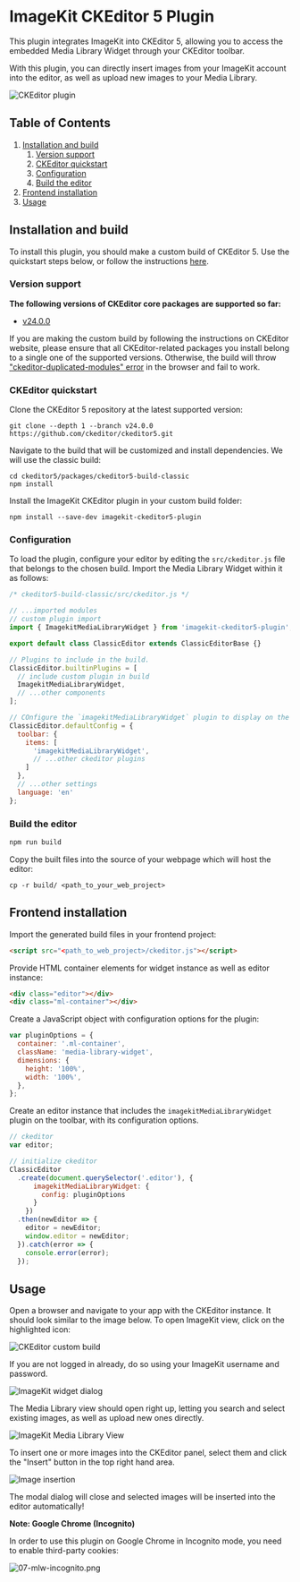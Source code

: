 # ImageKit CKEditor 5 Plugin

This plugin integrates ImageKit into CKEditor 5, allowing you to access the embedded Media Library Widget through your CKEditor toolbar. 

With this plugin, you can directly insert images from your ImageKit account into the editor, as well as upload new images to your Media Library.

![CKEditor plugin](/assets/gifs/01-mlw-ck.gif)

## Table of Contents

1. [Installation and build](#installation-and-build)
    1. [Version support](#version-support)
    1. [CKEditor quickstart](#ckeditor-quickstart)
    1. [Configuration](#configuration)
    1. [Build the editor](#build-the-editor)
1. [Frontend installation](#frontend-installation)
1. [Usage](#usage)

## Installation and build

To install this plugin, you should make a custom build of CKEditor 5. Use the quickstart steps below, or follow the instructions [here](https://ckeditor.com/docs/ckeditor5/latest/builds/guides/development/custom-builds.html).

### Version support

**The following versions of CKEditor core packages are supported so far:**

- [v24.0.0](https://github.com/ckeditor/ckeditor5/releases/tag/v24.0.0)

If you are making the custom build by following the instructions on CKEditor website, please ensure that all CKEditor-related packages you install belong to a single one of the supported versions. Otherwise, the build will throw ["ckeditor-duplicated-modules" error](https://ckeditor.com/docs/ckeditor5/latest/framework/guides/support/error-codes.html#error-ckeditor-duplicated-modules) in the browser and fail to work.

### CKEditor quickstart

Clone the CKEditor 5 repository at the latest supported version:

```
git clone --depth 1 --branch v24.0.0 https://github.com/ckeditor/ckeditor5.git
```

Navigate to the build that will be customized and install dependencies. We will use the classic build:

```
cd ckeditor5/packages/ckeditor5-build-classic
npm install
```

Install the ImageKit CKEditor plugin in your custom build folder:

```
npm install --save-dev imagekit-ckeditor5-plugin
```

### Configuration

To load the plugin, configure your editor by editing the `src/ckeditor.js` file that belongs to the chosen build. Import the Media Library Widget within it as follows:

```js
/* ckeditor5-build-classic/src/ckeditor.js */

// ...imported modules
// custom plugin import
import { ImagekitMediaLibraryWidget } from 'imagekit-ckeditor5-plugin';

export default class ClassicEditor extends ClassicEditorBase {}

// Plugins to include in the build.
ClassicEditor.builtinPlugins = [
  // include custom plugin in build
  ImagekitMediaLibraryWidget,
  // ...other components
];

// COnfigure the `imagekitMediaLibraryWidget` plugin to display on the editor toolbar
ClassicEditor.defaultConfig = {
  toolbar: {
    items: [
      'imagekitMediaLibraryWidget',
      // ...other ckeditor plugins
    ]
  },
  // ...other settings
  language: 'en'
};

```

### Build the editor

```bash
npm run build
``` 

Copy the built files into the source of your webpage which will host the editor:

```
cp -r build/ <path_to_your_web_project>
```

## Frontend installation

Import the generated build files in your frontend project:

```html
<script src="<path_to_web_project>/ckeditor.js"></script>
```

Provide HTML container elements for widget instance as well as editor instance:

```html
<div class="editor"></div>
<div class="ml-container"></div>
```

Create a JavaScript object with configuration options for the plugin:

```js
var pluginOptions = {
  container: '.ml-container',
  className: 'media-library-widget',
  dimensions: {
    height: '100%',
    width: '100%',
  },
};
```

Create an editor instance that includes the `imagekitMediaLibraryWidget` plugin on the toolbar, with its configuration options.

```js
// ckeditor
var editor;

// initialize ckeditor
ClassicEditor
  .create(document.querySelector('.editor'), {
      imagekitMediaLibraryWidget: {
        config: pluginOptions
      }
    })
  .then(newEditor => {
    editor = newEditor;
    window.editor = newEditor;
  }).catch(error => {
    console.error(error);
  });
```

## Usage

Open a browser and navigate to your app with the CKEditor instance. It should look similar to the image below.
To open ImageKit view, click on the highlighted icon:

![CKEditor custom build](/assets/screenshots/ckeditor-1.png)

If you are not logged in already, do so using your ImageKit username and password.

![ImageKit widget dialog](/assets/screenshots/ckeditor-2.png)

The Media Library view should open right up, letting you search and select existing images, as well as upload new ones directly.

![ImageKit Media Library View](/assets/screenshots/ckeditor-3.png)

To insert one or more images into the CKEditor panel, select them and click the "Insert" button in the top right hand area.

![Image insertion](/assets/screenshots/ckeditor-4.png)

The modal dialog will close and selected images will be inserted into the editor automatically!

**Note: Google Chrome (Incognito)**

In order to use this plugin on Google Chrome in Incognito mode, you need to enable third-party cookies:

![07-mlw-incognito.png](assets/screenshots/07-mlw-incognito.png)
